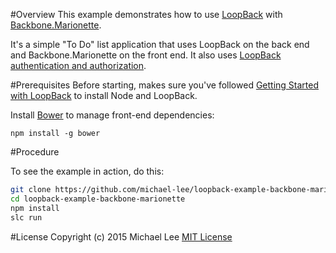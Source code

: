 #Overview
This example demonstrates how to use [LoopBack](http://loopback.io) with [Backbone.Marionette](http://marionettejs.com//).

It's a simple "To Do" list application that uses LoopBack on the back end and Backbone.Marionette on the front end. It also uses [LoopBack authentication and authorization](http://docs.strongloop.com/display/public/LB/Authentication+and+authorization).

#Prerequisites
Before starting, makes sure you've followed [Getting Started with LoopBack](http://docs.strongloop.com/display/LB/Getting+started+with+LoopBack) to install Node and LoopBack.

Install [Bower](http://bower.io/) to manage front-end dependencies:

```npm install -g bower```

#Procedure

To see the example in action, do this:

```bash
git clone https://github.com/michael-lee/loopback-example-backbone-marionette
cd loopback-example-backbone-marionette
npm install
slc run
```

#License
Copyright (c) 2015 Michael Lee
[MIT License](https://opensource.org/licenses/MIT)
